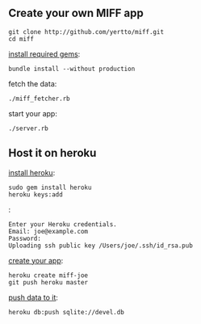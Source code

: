 ## Create your own MIFF app

    git clone http://github.com/yertto/miff.git
    cd miff

[install required gems](http://gembundler.com/bundle_install.html):

    bundle install --without production

fetch the data:

    ./miff_fetcher.rb

start your app:

    ./server.rb


## Host it on heroku

[install heroku](http://docs.heroku.com/heroku-command#installation):

    sudo gem install heroku
    heroku keys:add

:

    Enter your Heroku credentials.
    Email: joe@example.com
    Password: 
    Uploading ssh public key /Users/joe/.ssh/id_rsa.pub

[create your app](http://docs.heroku.com/creating-apps):

    heroku create miff-joe
    git push heroku master

[push data to it](http://docs.heroku.com/taps#import-push-to-heroku):

    heroku db:push sqlite://devel.db

